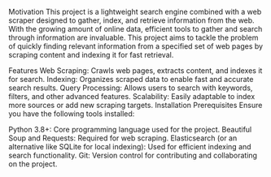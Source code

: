 Motivation
This project is a lightweight search engine combined with a web scraper designed to gather, index, and retrieve information from the web. With the growing amount of online data, efficient tools to gather and search through information are invaluable. This project aims to tackle the problem of quickly finding relevant information from a specified set of web pages by scraping content and indexing it for fast retrieval.

Features
Web Scraping: Crawls web pages, extracts content, and indexes it for search.
Indexing: Organizes scraped data to enable fast and accurate search results.
Query Processing: Allows users to search with keywords, filters, and other advanced features.
Scalability: Easily adaptable to index more sources or add new scraping targets.
Installation
Prerequisites
Ensure you have the following tools installed:

Python 3.8+: Core programming language used for the project.
Beautiful Soup and Requests: Required for web scraping.
Elasticsearch (or an alternative like SQLite for local indexing): Used for efficient indexing and search functionality.
Git: Version control for contributing and collaborating on the project.